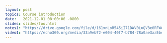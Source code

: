 ```yaml
---
layout: post
topics: Course introduction
date:   2021-12-01 08:00:00 -0800
slides: slides/foo.html
notes1: "https://drive.google.com/file/d/161xnLoR545iI71DWV0LuQV3e0RFWGSL4/view?usp=sharing"
video1: "https://echo360.org/media/33a9eb72-e604-40f7-b784-78a0ae3aa5bc"
---
```


